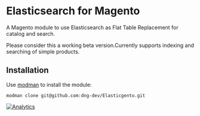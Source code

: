# Elasticsearch for Magento

A Magento module to use Elasticsearch as Flat Table Replacement for catalog and search.

Please consider this a working beta version.Currently supports indexing and searching of simple products.

## Installation

Use [modman](https://github.com/colinmollenhour/modman) to install the module:
```
modman clone git@github.com:dng-dev/Elasticgento.git
```


[![Analytics](https://ga-beacon.appspot.com/UA-50601392-1/dng-dev/Elasticgento)](https://github.com/dng-dev/Elasticgento)